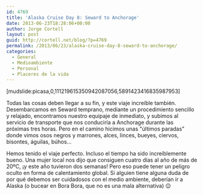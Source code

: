 ```yaml
---
id: 4769
title: 'Alaska Cruise Day 8: Seward to Anchorage'
date: 2013-06-23T18:28:06+00:00
author: Jorge Cortell
layout: post
guid: http://cortell.net/blog/?p=4769
permalink: /2013/06/23/alaska-cruise-day-8-seward-to-anchorage/
categories:
  - General
  - Medioambiente
  - Personal
  - Placeres de la vida
---
```

[mudslide:picasa,0,111219615350942087056,5891423416835987953]

Todas las cosas deben llegar a su fin, y este viaje increíble también. Desembarcamos en Seward temprano, mediante un procedimiento sencillo y relajado, encontramos nuestro equipaje de inmediato, y subimos al servicio de transporte que nos conduciría a Anchorage durante las próximas tres horas. Pero en el camino hicimos unas "últimos paradas" donde vimos osos negros y marrones, alces, linces, bueyes, ciervos, bisontes, águilas, búhos...

Hemos tenido el viaje perfecto. Incluso el tiempo ha sido increíblemente bueno. Una mujer local nos dijo que consiguen cuatro días al año de más de 20ºC, ¡y este año tuvieron dos semanas! Pero eso puede tener un peligro oculto en forma de calentamiento global. Si alguien tiene alguna duda de por qué debemos ser cuidadosos con el medio ambiente, deberían ir a Alaska (o bucear en Bora Bora, que no es una mala alternativa) 😉